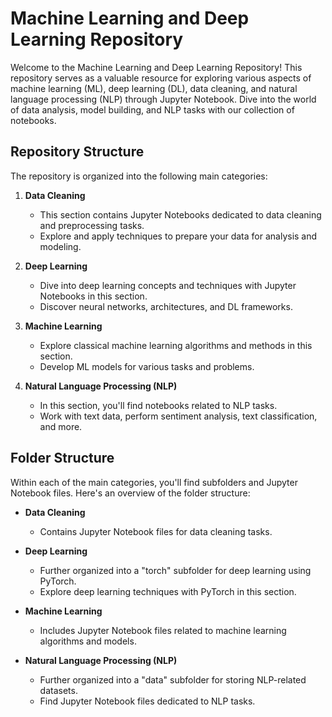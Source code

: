# Machine Learning and Deep Learning Repository

Welcome to the Machine Learning and Deep Learning Repository! This repository serves as a valuable resource for exploring various aspects of machine learning (ML), deep learning (DL), data cleaning, and natural language processing (NLP) through Jupyter Notebook. Dive into the world of data analysis, model building, and NLP tasks with our collection of notebooks.

## Repository Structure

The repository is organized into the following main categories:

1. **Data Cleaning**
   - This section contains Jupyter Notebooks dedicated to data cleaning and preprocessing tasks.
   - Explore and apply techniques to prepare your data for analysis and modeling.

2. **Deep Learning**
   - Dive into deep learning concepts and techniques with Jupyter Notebooks in this section.
   - Discover neural networks, architectures, and DL frameworks.

3. **Machine Learning**
   - Explore classical machine learning algorithms and methods in this section.
   - Develop ML models for various tasks and problems.

4. **Natural Language Processing (NLP)**
   - In this section, you'll find notebooks related to NLP tasks.
   - Work with text data, perform sentiment analysis, text classification, and more.

## Folder Structure

Within each of the main categories, you'll find subfolders and Jupyter Notebook files. Here's an overview of the folder structure:

- **Data Cleaning**
   - Contains Jupyter Notebook files for data cleaning tasks.

- **Deep Learning**
   - Further organized into a "torch" subfolder for deep learning using PyTorch.
   - Explore deep learning techniques with PyTorch in this section.

- **Machine Learning**
   - Includes Jupyter Notebook files related to machine learning algorithms and models.

- **Natural Language Processing (NLP)**
   - Further organized into a "data" subfolder for storing NLP-related datasets.
   - Find Jupyter Notebook files dedicated to NLP tasks.
